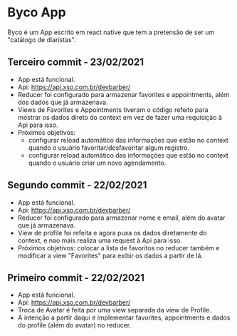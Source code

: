 # Byco App

Byco é um App escrito em react native que tem a pretensão de ser um "catálogo de diaristas".

## Terceiro commit - 23/02/2021
* App está funcional.
* Api: https://api.xso.com.br/devbarber/
* Reducer foi configurado para armazenar favorites e appointments, além dos dados que já armazenava.
* Views de Favorites e Appointments tiveram o código refeito para mostrar os dados direto do context em vez de fazer uma requisiçào à Api para isso.
* Próximos objetivos: 
  * configurar reload automático das informações que estão no context quando o usuário favoritar/desfavoritar algum registro.
  * configurar reload automático das informações que estão no context quando o usuário criar um novo agendamento.

## Segundo commit - 22/02/2021
* App está funcional.
* Api: https://api.xso.com.br/devbarber/
* Reducer foi configurado para armazenar nome e email, além do avatar que já armazenava.
* View de profile foi refeita e agora puxa os dados diretamente do context, e nao mais realiza uma request à Api para isso.
* Próximos objetivos: colocar a lista de favoritos no reducer também e modificar a view "Favorites" para exibir os dados a partir de lá.

## Primeiro commit - 22/02/2021

* App está funcional.
* Api: https://api.xso.com.br/devbarber/
* Troca de Avatar é feita por uma view separada da view de Profile.
* A intenção a partir daqui é implementar favorites, appointments e dados do profile (além do avatar) no reducer.